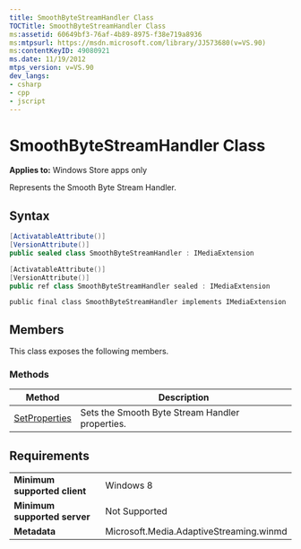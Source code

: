 ```yaml
---
title: SmoothByteStreamHandler Class
TOCTitle: SmoothByteStreamHandler Class
ms:assetid: 60649bf3-76af-4b89-8975-f38e719a8936
ms:mtpsurl: https://msdn.microsoft.com/library/JJ573680(v=VS.90)
ms:contentKeyID: 49080921
ms.date: 11/19/2012
mtps_version: v=VS.90
dev_langs:
- csharp
- cpp
- jscript
---
```


# SmoothByteStreamHandler Class

**Applies to:** Windows Store apps only

Represents the Smooth Byte Stream Handler.

## Syntax

```csharp
[ActivatableAttribute()]
[VersionAttribute()]
public sealed class SmoothByteStreamHandler : IMediaExtension
```

```cpp
[ActivatableAttribute()]
[VersionAttribute()]
public ref class SmoothByteStreamHandler sealed : IMediaExtension
```

```jscript
public final class SmoothByteStreamHandler implements IMediaExtension
```

## Members

This class exposes the following members.

### Methods

|Method|Description|
|--- |--- |
|[SetProperties](smoothbytestreamhandler-setproperties-method.md)|Sets the Smooth Byte Stream Handler properties.|

## Requirements

|||
|--- |--- |
|**Minimum supported client**|Windows 8|
|**Minimum supported server**|Not Supported|
|**Metadata**|Microsoft.Media.AdaptiveStreaming.winmd|
